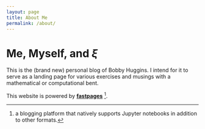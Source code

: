 ```yaml
---
layout: page
title: About Me
permalink: /about/
---
```


# Me, Myself, and $\xi$

This is the (brand new) personal blog of Bobby Huggins. I intend for it to serve as a landing page for various exercises and musings with a mathematical or computational bent.

This website is powered by **[fastpages](https://github.com/fastai/fastpages)** [^1].



[^1]:a blogging platform that natively supports Jupyter notebooks in addition to other formats.